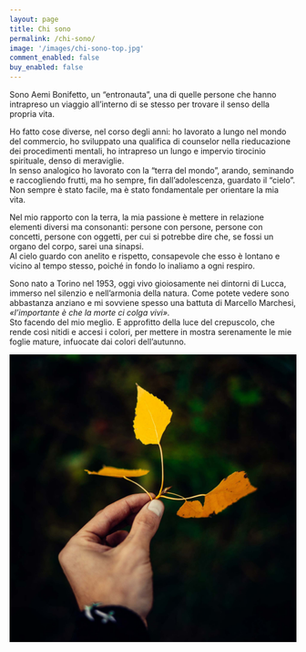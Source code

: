 ```yaml
---
layout: page
title: Chi sono
permalink: /chi-sono/
image: '/images/chi-sono-top.jpg'
comment_enabled: false
buy_enabled: false
---
```


Sono Aemi Bonifetto, un “entronauta”, una di quelle persone che hanno intrapreso un viaggio all’interno di se stesso per trovare il senso della propria vita.

Ho fatto cose diverse, nel corso degli anni: ho lavorato a lungo nel mondo del commercio, ho sviluppato una qualifica di counselor nella rieducazione dei procedimenti mentali, ho intrapreso un lungo e impervio tirocinio spirituale, denso di meraviglie.<br />
In senso analogico ho lavorato con la “terra del mondo”, arando, seminando e raccogliendo frutti, ma ho sempre, fin dall’adolescenza, guardato il “cielo”. Non sempre è stato facile, ma è stato fondamentale per orientare la mia vita.

Nel mio rapporto con la terra, la mia passione è mettere in relazione elementi diversi ma consonanti: persone con persone, persone con concetti, persone con oggetti, per cui si potrebbe dire che, se fossi un organo del corpo, sarei una sinapsi.<br />
Al cielo guardo con anelito e rispetto, consapevole che esso è lontano e vicino al tempo stesso, poiché in fondo lo inaliamo a ogni respiro.

Sono nato a Torino nel 1953, oggi vivo gioiosamente nei dintorni di Lucca, immerso nel silenzio e nell’armonia della natura.
Come potete vedere sono abbastanza anziano e mi sovviene spesso una battuta di Marcello Marchesi, *«l’importante è che la morte ci colga vivi».*<br />
Sto facendo del mio meglio. E approfitto della luce del crepuscolo, che rende così nitidi e accesi i colori, per mettere in mostra serenamente le mie foglie mature, infuocate dai colori dell’autunno.

 ![](/images/chi-sono-center.jpg)